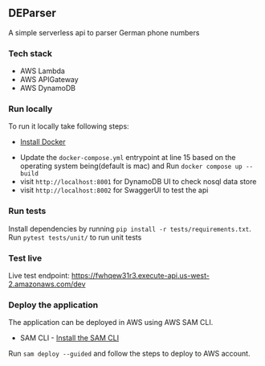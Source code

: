 ## DEParser

A simple serverless api to parser German phone numbers

### Tech stack
- AWS Lambda
- AWS APIGateway
- AWS DynamoDB

### Run locally

To run it locally take following steps:
* [Install Docker](https://www.docker.com/products/docker-desktop/)

- Update the `docker-compose.yml` entrypoint at line 15 based on the operating system being(default is mac) and Run `docker compose up --build`
- visit `http://localhost:8001` for DynamoDB UI to check nosql data store
- visit `http://localhost:8002` for SwaggerUI to test the api

### Run tests

Install dependencies by running `pip install -r tests/requirements.txt`.
Run `pytest tests/unit/` to run unit tests

### Test live

Live test endpoint: https://fwhqew31r3.execute-api.us-west-2.amazonaws.com/dev

### Deploy the application

The application can be deployed in AWS using AWS SAM CLI.

* SAM CLI - [Install the SAM CLI](https://docs.aws.amazon.com/serverless-application-model/latest/developerguide/serverless-sam-cli-install.html)

Run `sam deploy --guided` and follow the steps to deploy to AWS account.